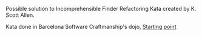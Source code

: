 Possible solution to Incomprehensible Finder Refactoring Kata created by K. Scott Allen.

Kata done in Barcelona Software Craftmanship's dojo, [Starting point](https://github.com/CodelyTV/incomprehensible-finder-refactoring-kata)
